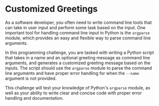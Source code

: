 # Customized Greetings


As a software developer, you often need to write command line tools that can take in user input and perform some task based on the input. One important tool for handling command line input in Python is the `argparse` module, which provides an easy and flexible way to parse command line arguments.

In this programming challenge, you are tasked with writing a Python script that takes in a name and an optional greeting message as command line arguments, and generates a customized greeting message based on the inputs. The script should use the `argparse` module to parse the command line arguments and have proper error handling for when the `--name` argument is not provided.

This challenge will test your knowledge of Python's `argparse` module, as well as your ability to write clear and concise code with proper error handling and documentation.

